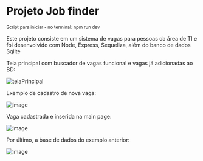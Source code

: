 <h1>Projeto Job finder</h1>
<small>Script para iniciar - no terminal: npm run dev</small>
<p>Este projeto consiste em um sistema de vagas para pessoas da área de TI e foi desenvolvido com Node, Express, Sequeliza, além do banco de dados Sqlite</p>
<p>Tela principal com buscador de vagas funcional e vagas já adicionadas ao BD:</p>

![telaPrincipal](https://user-images.githubusercontent.com/76002553/179812356-b9183f8b-ef28-471f-8233-22a36cbf63ba.png)

<p>Exemplo de cadastro de nova vaga: </p>

![image](https://user-images.githubusercontent.com/76002553/179814106-6b332d62-027d-463f-9305-a4f36f60f690.png)

<p>Vaga cadastrada e inserida na main page:</p>

![image](https://user-images.githubusercontent.com/76002553/179814289-74d07b6c-2ed2-4a70-ba19-e2732ae38784.png)

<p>Por último, a base de dados do exemplo anterior:</p>

![image](https://user-images.githubusercontent.com/76002553/179814597-b4d43698-9e6d-4d62-b2f4-644f6162d1e5.png)
